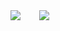 

<div id="stats" style="display:inline-flex; flex-direction:row; gap:30px;">
  
  <img src="https://github-readme-stats.vercel.app/api?username=yagoAribeiro&show_icons=true&theme=radical&border_color=DF61F1">
  <img src="https://github-readme-stats.vercel.app/api/top-langs/?username=yagoAribeiro&langs_count=8&layout=compact&theme=radical&border_color=DF61F1">
</div>

